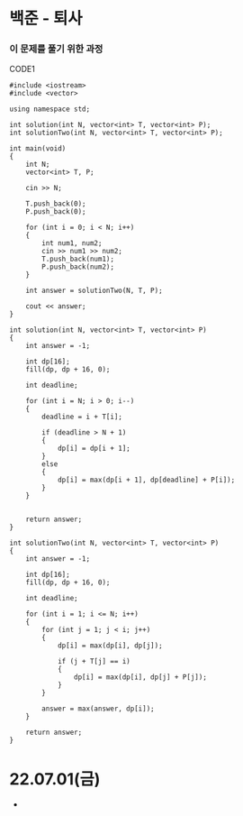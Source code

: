 #  백준 - 퇴사

### 이 문제를 풀기 위한 과정


CODE1

    #include <iostream>
    #include <vector>

    using namespace std;

    int solution(int N, vector<int> T, vector<int> P);
    int solutionTwo(int N, vector<int> T, vector<int> P);

    int main(void)
    {
        int N;
        vector<int> T, P;

        cin >> N;
        
        T.push_back(0);
        P.push_back(0);

        for (int i = 0; i < N; i++)
        {
            int num1, num2;
            cin >> num1 >> num2;
            T.push_back(num1);
            P.push_back(num2);
        }

        int answer = solutionTwo(N, T, P);

        cout << answer;
    }

    int solution(int N, vector<int> T, vector<int> P)
    {
        int answer = -1;
        
        int dp[16];
        fill(dp, dp + 16, 0);

        int deadline;

        for (int i = N; i > 0; i--)
        {
            deadline = i + T[i];
            
            if (deadline > N + 1)
            {
                dp[i] = dp[i + 1];
            }
            else
            {
                dp[i] = max(dp[i + 1], dp[deadline] + P[i]);
            }
        }


        return answer;
    }

    int solutionTwo(int N, vector<int> T, vector<int> P)
    {
        int answer = -1;

        int dp[16];
        fill(dp, dp + 16, 0);

        int deadline;

        for (int i = 1; i <= N; i++)
        {
            for (int j = 1; j < i; j++)
            {
                dp[i] = max(dp[i], dp[j]);

                if (j + T[j] == i)
                {
                    dp[i] = max(dp[i], dp[j] + P[j]);
                }
            }

            answer = max(answer, dp[i]);
        }

        return answer;
    }

# 22.07.01(금)
* 